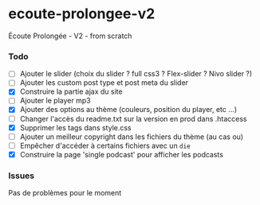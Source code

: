 ecoute-prolongee-v2
===================

Écoute Prolongée - V2 - from scratch

### Todo

* [ ] Ajouter le slider (choix du slider ? full css3 ? Flex-slider ? Nivo slider ?)
* [ ] Ajouter les custom post type et post meta du slider
* [x] Construire la partie ajax du site
* [ ] Ajouter le player mp3
* [x] Ajouter des options au thème (couleurs, position du player, etc ...)
* [ ] Changer l'accès du readme.txt sur la version en prod dans .htaccess
* [x] Supprimer les tags dans style.css
* [ ] Ajouter un meilleur copyright dans les fichiers du thème (au cas ou)
* [ ] Empêcher d'accéder à certains fichiers avec un `die`
* [x] Construire la page 'single podcast' pour afficher les podcasts

### Issues 

Pas de problèmes pour le moment
